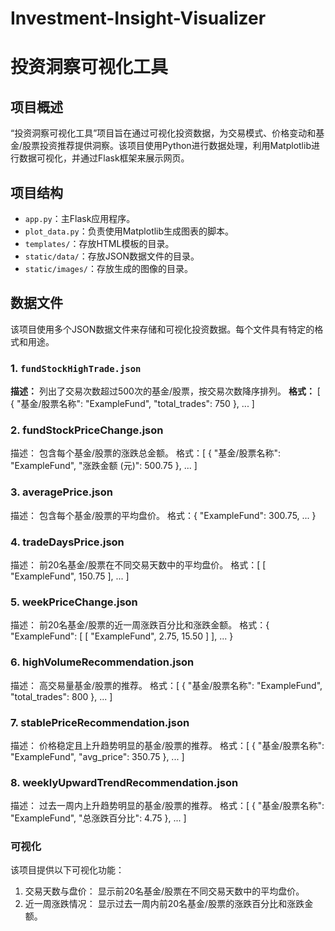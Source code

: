 # Investment-Insight-Visualizer
# 投资洞察可视化工具

## 项目概述
“投资洞察可视化工具”项目旨在通过可视化投资数据，为交易模式、价格变动和基金/股票投资推荐提供洞察。该项目使用Python进行数据处理，利用Matplotlib进行数据可视化，并通过Flask框架来展示网页。

## 项目结构
- `app.py`：主Flask应用程序。
- `plot_data.py`：负责使用Matplotlib生成图表的脚本。
- `templates/`：存放HTML模板的目录。
- `static/data/`：存放JSON数据文件的目录。
- `static/images/`：存放生成的图像的目录。

## 数据文件
该项目使用多个JSON数据文件来存储和可视化投资数据。每个文件具有特定的格式和用途。

### 1. `fundStockHighTrade.json`
**描述：** 列出了交易次数超过500次的基金/股票，按交易次数降序排列。
**格式：**
[
  {
    "基金/股票名称": "ExampleFund",
    "total_trades": 750
  },
  ...
]

### 2. fundStockPriceChange.json
描述： 包含每个基金/股票的涨跌总金额。
格式：[
  {
    "基金/股票名称": "ExampleFund",
    "涨跌金额 (元)": 500.75
  },
  ...
]

### 3. averagePrice.json
描述： 包含每个基金/股票的平均盘价。 
格式：{
  "ExampleFund": 300.75,
  ...
}

### 4. tradeDaysPrice.json
描述： 前20名基金/股票在不同交易天数中的平均盘价。 
格式：[
  [
    "ExampleFund",
    150.75
  ],
  ...
]

### 5. weekPriceChange.json
描述： 前20名基金/股票的近一周涨跌百分比和涨跌金额。 
格式：{
  "ExampleFund": [
    [
      "ExampleFund",
      2.75,
      15.50
    ]
  ],
  ...
}

### 6. highVolumeRecommendation.json
描述： 高交易量基金/股票的推荐。 
格式：[
  {
    "基金/股票名称": "ExampleFund",
    "total_trades": 800
  },
  ...
]

### 7. stablePriceRecommendation.json
描述： 价格稳定且上升趋势明显的基金/股票的推荐。 
格式：[
  {
    "基金/股票名称": "ExampleFund",
    "avg_price": 350.75
  },
  ...
]

### 8. weeklyUpwardTrendRecommendation.json
描述： 过去一周内上升趋势明显的基金/股票的推荐。 
格式：[
  {
    "基金/股票名称": "ExampleFund",
    "总涨跌百分比": 4.75
  },
  ...
]

### 可视化
该项目提供以下可视化功能：
1. 交易天数与盘价： 显示前20名基金/股票在不同交易天数中的平均盘价。
2. 近一周涨跌情况： 显示过去一周内前20名基金/股票的涨跌百分比和涨跌金额。
